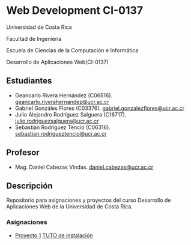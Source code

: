 # Web Development CI-0137

Universidad de Costa Rica

Facultad de Ingeniería

Escuela de Ciencias de la Computación e Informática

Desarrollo de Aplicaciones Web(CI-0137)

## Estudiantes

- Geancarlo Rivera Hernández (C06516). <geancarlo.riverahernandez@ucr.ac.cr>
- Gabriel Gonzáles Flores (C03376). <gabriel.gonzalezflores@ucr.ac.cr>
- Julio Alejandro Rodríguez Salguera (C16717). <julio.rodriguezsalguera@ucr.ac.cr>
- Sebastián Rodríguez Tencio (C06316). <sebastian.rodrigueztencio@ucr.ac.cr>

## Profesor

- Mag. Daniel Cabezas Vindas. <daniel.cabezas@ucr.ac.cr>

## Descripción

Repositorio para asignaciones y proyectos del curso Desarrollo de Aplicaciones Web de la Universidad de Costa Rica.

### Asignaciones

- [Proyecto 1](./projects/project-01/README.md)
[TUTO de instalación](./projects/TUTO.MD)
